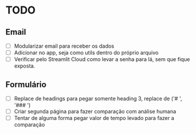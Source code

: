 # TODO

## Email
- [ ] Modularizar email para receber os dados
- [ ] Adicionar no app, seja como utils dentro do próprio arquivo
- [ ] Verificar pelo Streamlit Cloud como levar a senha para lá, sem que fique exposta.

## Formulário
- [ ] Replace de headings para pegar somente heading 3, replace de ('# ', '### ')
- [ ] Criar segunda página para fazer comparação com análise humana
- [ ] Tentar de alguma forma pegar valor de tempo levado para fazer a comparação